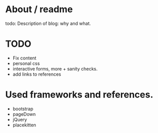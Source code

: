 # About / readme

todo: Description of blog: why and what.

# TODO
* Fix content
* personal css
* interactive forms, more + sanity checks.
* add links to references

# Used frameworks and references.
* bootstrap
* pageDown
* jQuery
* placekitten
